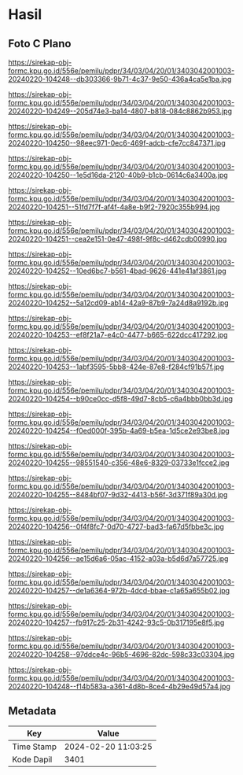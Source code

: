 # Hasil

## Foto C Plano

https://sirekap-obj-formc.kpu.go.id/556e/pemilu/pdpr/34/03/04/20/01/3403042001003-20240220-104248--db303366-9b71-4c37-9e50-436a4ca5e1ba.jpg

https://sirekap-obj-formc.kpu.go.id/556e/pemilu/pdpr/34/03/04/20/01/3403042001003-20240220-104249--205d74e3-ba14-4807-b818-084c8862b953.jpg

https://sirekap-obj-formc.kpu.go.id/556e/pemilu/pdpr/34/03/04/20/01/3403042001003-20240220-104250--98eec971-0ec6-469f-adcb-cfe7cc847371.jpg

https://sirekap-obj-formc.kpu.go.id/556e/pemilu/pdpr/34/03/04/20/01/3403042001003-20240220-104250--1e5d16da-2120-40b9-b1cb-0614c6a3400a.jpg

https://sirekap-obj-formc.kpu.go.id/556e/pemilu/pdpr/34/03/04/20/01/3403042001003-20240220-104251--51fd7f7f-af4f-4a8e-b9f2-7920c355b994.jpg

https://sirekap-obj-formc.kpu.go.id/556e/pemilu/pdpr/34/03/04/20/01/3403042001003-20240220-104251--cea2e151-0e47-498f-9f8c-d462cdb00990.jpg

https://sirekap-obj-formc.kpu.go.id/556e/pemilu/pdpr/34/03/04/20/01/3403042001003-20240220-104252--10ed6bc7-b561-4bad-9626-441e41af3861.jpg

https://sirekap-obj-formc.kpu.go.id/556e/pemilu/pdpr/34/03/04/20/01/3403042001003-20240220-104252--5a12cd09-ab14-42a9-87b9-7a24d8a9192b.jpg

https://sirekap-obj-formc.kpu.go.id/556e/pemilu/pdpr/34/03/04/20/01/3403042001003-20240220-104253--ef8f21a7-e4c0-4477-b665-622dcc417292.jpg

https://sirekap-obj-formc.kpu.go.id/556e/pemilu/pdpr/34/03/04/20/01/3403042001003-20240220-104253--1abf3595-5bb8-424e-87e8-f284cf91b57f.jpg

https://sirekap-obj-formc.kpu.go.id/556e/pemilu/pdpr/34/03/04/20/01/3403042001003-20240220-104254--b90ce0cc-d5f8-49d7-8cb5-c6a4bbb0bb3d.jpg

https://sirekap-obj-formc.kpu.go.id/556e/pemilu/pdpr/34/03/04/20/01/3403042001003-20240220-104254--f0ed000f-395b-4a69-b5ea-1d5ce2e93be8.jpg

https://sirekap-obj-formc.kpu.go.id/556e/pemilu/pdpr/34/03/04/20/01/3403042001003-20240220-104255--98551540-c356-48e6-8329-03733e1fcce2.jpg

https://sirekap-obj-formc.kpu.go.id/556e/pemilu/pdpr/34/03/04/20/01/3403042001003-20240220-104255--8484bf07-9d32-4413-b56f-3d371f89a30d.jpg

https://sirekap-obj-formc.kpu.go.id/556e/pemilu/pdpr/34/03/04/20/01/3403042001003-20240220-104256--0f4f8fc7-0d70-4727-bad3-fa67d5fbbe3c.jpg

https://sirekap-obj-formc.kpu.go.id/556e/pemilu/pdpr/34/03/04/20/01/3403042001003-20240220-104256--ae15d6a6-05ac-4152-a03a-b5d6d7a57725.jpg

https://sirekap-obj-formc.kpu.go.id/556e/pemilu/pdpr/34/03/04/20/01/3403042001003-20240220-104257--de1a6364-972b-4dcd-bbae-c1a65a655b02.jpg

https://sirekap-obj-formc.kpu.go.id/556e/pemilu/pdpr/34/03/04/20/01/3403042001003-20240220-104257--fb917c25-2b31-4242-93c5-0b317195e8f5.jpg

https://sirekap-obj-formc.kpu.go.id/556e/pemilu/pdpr/34/03/04/20/01/3403042001003-20240220-104258--97ddce4c-96b5-4696-82dc-598c33c03304.jpg

https://sirekap-obj-formc.kpu.go.id/556e/pemilu/pdpr/34/03/04/20/01/3403042001003-20240220-104248--f14b583a-a361-4d8b-8ce4-4b29e49d57a4.jpg


## Metadata

| Key        | Value               |
| ---------- | ------------------- |
| Time Stamp | 2024-02-20 11:03:25 |
| Kode Dapil | 3401                |



